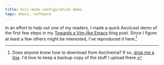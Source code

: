 ```yaml
---
title: Evil-mode configuration demo
tags: emacs, software
...
```


In an effort to help out one of my readers, I made a quick Asciicast demo of the first few steps in my [Towards a Vim-like Emacs](/blog/2014-08-03-a-vim-like-emacs-config.html) blog post.
Since I figure at least a few others might be interested, I've reproduced it here:[^download]

<script type="text/javascript" src="https://asciinema.org/a/14201.js" id="asciicast-14201" async></script>

[^download]: Does anyone know how to download from Asciinema? If so, [drop me a line](/contact.html). I'd love to keep a backup copy of the stuff I upload there.
